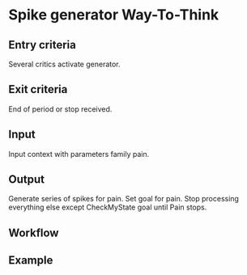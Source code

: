 # Spike generator Way-To-Think

## Entry criteria

Several critics activate generator.

## Exit criteria

End of period or stop received.

## Input

Input context with parameters family pain.

## Output

Generate series of spikes for pain. Set goal for pain. Stop processing everything else except CheckMyState goal until Pain stops.

## Workflow



## Example
